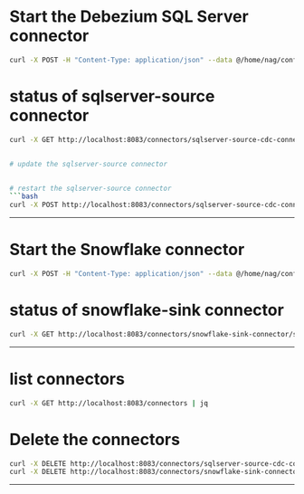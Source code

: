 



# Start the Debezium SQL Server connector

```bash
curl -X POST -H "Content-Type: application/json" --data @/home/nag/confluent-kafka/demo/sqlserver-and-snowflake-connectors/sqlserver-source-connector.json http://localhost:8083/connectors | jq
```

# status of sqlserver-source connector
```bash
curl -X GET http://localhost:8083/connectors/sqlserver-source-cdc-connector/status | jq


# update the sqlserver-source connector


# restart the sqlserver-source connector
```bash
curl -X POST http://localhost:8083/connectors/sqlserver-source-cdc-connector/restart | jq
```

--------------------------------------------------------------------------------------------


# Start the Snowflake connector
```bash
curl -X POST -H "Content-Type: application/json" --data @/home/nag/confluent-kafka/demo/sqlserver-and-snowflake-connectors/snowflake-sink-connector.json http://localhost:8083/connectors | jq
```


# status of snowflake-sink connector
```bash
curl -X GET http://localhost:8083/connectors/snowflake-sink-connector/status | jq
```

--------------------------------------------------------------------------------------------

# list connectors
```bash
curl -X GET http://localhost:8083/connectors | jq
```

# Delete the connectors
```bash
curl -X DELETE http://localhost:8083/connectors/sqlserver-source-cdc-connector
curl -X DELETE http://localhost:8083/connectors/snowflake-sink-connector
```


--------------------------------------------------------------------------------------------

